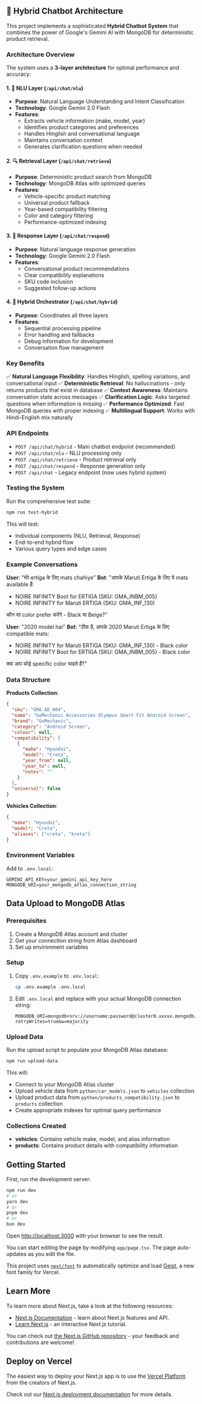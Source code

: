 ## 🤖 Hybrid Chatbot Architecture

This project implements a sophisticated **Hybrid Chatbot System** that combines the power of Google's Gemini AI with MongoDB for deterministic product retrieval.

### Architecture Overview

The system uses a **3-layer architecture** for optimal performance and accuracy:

#### 1. 🧠 NLU Layer (`/api/chat/nlu`)
- **Purpose**: Natural Language Understanding and Intent Classification
- **Technology**: Google Gemini 2.0 Flash
- **Features**:
  - Extracts vehicle information (make, model, year)
  - Identifies product categories and preferences
  - Handles Hinglish and conversational language
  - Maintains conversation context
  - Generates clarification questions when needed

#### 2. 🔍 Retrieval Layer (`/api/chat/retrieve`)
- **Purpose**: Deterministic product search from MongoDB
- **Technology**: MongoDB Atlas with optimized queries
- **Features**:
  - Vehicle-specific product matching
  - Universal product fallback
  - Year-based compatibility filtering
  - Color and category filtering
  - Performance-optimized indexing

#### 3. 💬 Response Layer (`/api/chat/respond`)
- **Purpose**: Natural language response generation
- **Technology**: Google Gemini 2.0 Flash
- **Features**:
  - Conversational product recommendations
  - Clear compatibility explanations
  - SKU code inclusion
  - Suggested follow-up actions

#### 4. 🎯 Hybrid Orchestrator (`/api/chat/hybrid`)
- **Purpose**: Coordinates all three layers
- **Features**:
  - Sequential processing pipeline
  - Error handling and fallbacks
  - Debug information for development
  - Conversation flow management

### Key Benefits

✅ **Natural Language Flexibility**: Handles Hinglish, spelling variations, and conversational input
✅ **Deterministic Retrieval**: No hallucinations - only returns products that exist in database
✅ **Context Awareness**: Maintains conversation state across messages
✅ **Clarification Logic**: Asks targeted questions when information is missing
✅ **Performance Optimized**: Fast MongoDB queries with proper indexing
✅ **Multilingual Support**: Works with Hindi-English mix naturally

### API Endpoints

- `POST /api/chat/hybrid` - Main chatbot endpoint (recommended)
- `POST /api/chat/nlu` - NLU processing only
- `POST /api/chat/retrieve` - Product retrieval only
- `POST /api/chat/respond` - Response generation only
- `POST /api/chat` - Legacy endpoint (now uses hybrid system)

### Testing the System

Run the comprehensive test suite:

```bash
npm run test-hybrid
```

This will test:
- Individual components (NLU, Retrieval, Response)
- End-to-end hybrid flow
- Various query types and edge cases

### Example Conversations

**User**: "मेरे ertiga के लिए mats chahiye"
**Bot**: "आपके Maruti Ertiga के लिए ये mats available हैं:
- NOIRE INFINITY Boot for ERTIGA (SKU: GMA_INBM_005)
- NOIRE INFINITY for Maruti ERTIGA (SKU: GMA_INF_130)

कौन सा color prefer करेंगे - Black या Beige?"

**User**: "2020 model hai"
**Bot**: "ठीक है, आपके 2020 Maruti Ertiga के लिए compatible mats:
- NOIRE INFINITY for Maruti ERTIGA (SKU: GMA_INF_130) - Black color
- NOIRE INFINITY Boot for ERTIGA (SKU: GMA_INBM_005) - Black color

क्या आप कोई specific color चाहते हैं?"

### Data Structure

**Products Collection**:
```json
{
  "sku": "GMA_AD_004",
  "name": "GoMechanic Accessories Olympus Smart Fit Android Screen",
  "brand": "GoMechanic",
  "category": "Android Screen",
  "colour": null,
  "compatibility": [
    {
      "make": "Hyundai",
      "model": "Creta",
      "year_from": null,
      "year_to": null,
      "notes": ""
    }
  ],
  "universal": false
}
```

**Vehicles Collection**:
```json
{
  "make": "Hyundai",
  "model": "Creta",
  "aliases": ["creta", "kreta"]
}
```

### Environment Variables

Add to `.env.local`:
```
GEMINI_API_KEY=your_gemini_api_key_here
MONGODB_URI=your_mongodb_atlas_connection_string
```

## Data Upload to MongoDB Atlas

### Prerequisites
1. Create a MongoDB Atlas account and cluster
2. Get your connection string from Atlas dashboard
3. Set up environment variables

### Setup
1. Copy `.env.example` to `.env.local`:
   ```bash
   cp .env.example .env.local
   ```

2. Edit `.env.local` and replace with your actual MongoDB connection string:
   ```
   MONGODB_URI=mongodb+srv://username:password@cluster0.xxxxx.mongodb.net/?retryWrites=true&w=majority
   ```

### Upload Data
Run the upload script to populate your MongoDB Atlas database:

```bash
npm run upload-data
```

This will:
- Connect to your MongoDB Atlas cluster
- Upload vehicle data from `python/car_models.json` to `vehicles` collection
- Upload product data from `python/products_compatibility.json` to `products` collection
- Create appropriate indexes for optimal query performance

### Collections Created
- **vehicles**: Contains vehicle make, model, and alias information
- **products**: Contains product details with compatibility information

## Getting Started

First, run the development server:

```bash
npm run dev
# or
yarn dev
# or
pnpm dev
# or
bun dev
```

Open [http://localhost:3000](http://localhost:3000) with your browser to see the result.

You can start editing the page by modifying `app/page.tsx`. The page auto-updates as you edit the file.

This project uses [`next/font`](https://nextjs.org/docs/app/building-your-application/optimizing/fonts) to automatically optimize and load [Geist](https://vercel.com/font), a new font family for Vercel.

## Learn More

To learn more about Next.js, take a look at the following resources:

- [Next.js Documentation](https://nextjs.org/docs) - learn about Next.js features and API.
- [Learn Next.js](https://nextjs.org/learn) - an interactive Next.js tutorial.

You can check out [the Next.js GitHub repository](https://github.com/vercel/next.js) - your feedback and contributions are welcome!

## Deploy on Vercel

The easiest way to deploy your Next.js app is to use the [Vercel Platform](https://vercel.com/new?utm_medium=default-template&filter=next.js&utm_source=create-next-app&utm_campaign=create-next-app-readme) from the creators of Next.js.

Check out our [Next.js deployment documentation](https://nextjs.org/docs/app/building-your-application/deploying) for more details.
